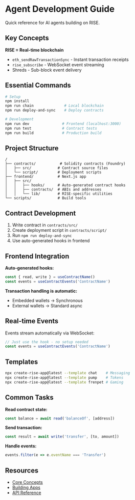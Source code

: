 # Agent Development Guide

Quick reference for AI agents building on RISE.

## Key Concepts

**RISE = Real-time blockchain**
- `eth_sendRawTransactionSync` - Instant transaction receipts
- `rise_subscribe` - WebSocket event streaming
- Shreds - Sub-block event delivery

## Essential Commands

```bash
# Setup
npm install
npm run chain              # Local blockchain
npm run deploy-and-sync    # Deploy contracts

# Development
npm run dev               # Frontend (localhost:3000)
npm run test              # Contract tests
npm run build             # Production build
```

## Project Structure

```
/
├── contracts/           # Solidity contracts (Foundry)
│   ├── src/            # Contract source files
│   └── script/         # Deployment scripts
├── frontend/           # Next.js app
│   ├── src/
│   │   ├── hooks/      # Auto-generated contract hooks
│   │   ├── contracts/  # ABIs and addresses
│   │   └── lib/        # RISE-specific utilities
└── scripts/            # Build tools
```

## Contract Development

1. Write contract in `contracts/src/`
2. Create deployment script in `contracts/script/`
3. Run `npm run deploy-and-sync`
4. Use auto-generated hooks in frontend

## Frontend Integration

**Auto-generated hooks:**
```typescript
const { read, write } = useContractName()
const events = useContractEvents('ContractName')
```

**Transaction handling is automatic:**
- Embedded wallets → Synchronous
- External wallets → Standard async

## Real-time Events

Events stream automatically via WebSocket:
```typescript
// Just use the hook - no setup needed
const events = useContractEvents('ContractName')
```

## Templates

```bash
npx create-rise-app@latest --template chat    # Messaging
npx create-rise-app@latest --template pump    # Tokens
npx create-rise-app@latest --template frenpet # Gaming
```

## Common Tasks

**Read contract state:**
```typescript
const balance = await read('balanceOf', [address])
```

**Send transaction:**
```typescript
const result = await write('transfer', [to, amount])
```

**Handle events:**
```typescript
events.filter(e => e.eventName === 'Transfer')
```

## Resources

- [Core Concepts](docs/core-concepts.md)
- [Building Apps](docs/building-apps.md)
- [API Reference](docs/api-reference.md)